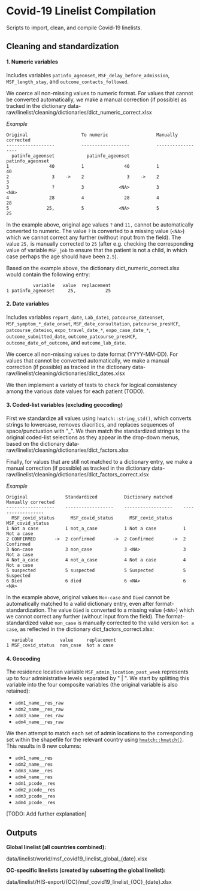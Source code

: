 Covid-19 Linelist Compilation
==========================

Scripts to import, clean, and compile Covid-19 linelists.


## Cleaning and standardization

#### 1. Numeric variables

Includes variables `patinfo_ageonset`, `MSF_delay_before_admission`,
`MSF_length_stay`, and `outcome_contacts_followed`.

We coerce all non-missing values to numeric format. For values that cannot be
converted automatically, we make a manual correction (if possible) as tracked in
the dictionary data-raw/linelist/cleaning/dictionaries/dict_numeric_correct.xlsx

_Example_
```
Original                    To numeric                  Manually corrected
------------------          ------------------          ------------------
  patinfo_ageonset            patinfo_ageonset            patinfo_ageonset
1               40          1               40          1               40
2                3    ->    2                3    ->    2                3
3                ?          3             <NA>          3             <NA>
4               28          4               28          4               28
5              25,          5             <NA>          5               25
```

In the example above, original age values `?` and `11,` cannot be automatically
converted to numeric. The value `?` is converted to a missing value (`<NA>`)
which we cannot correct any further (without input from the field). The value
`25,` is manually corrected to `25` (after e.g. checking the corresponding value
of variable `MSF_job` to ensure that the patient is not a child, in which case
perhaps the age should have been `2.5`).

Based on the example above, the dictionary dict_numeric_correct.xlsx would
contain the following entry:
```
          variable   value  replacement
1 patinfo_ageonset     25,           25
```

#### 2. Date variables

Includes variables `report_date`, `Lab_date1`, `patcourse_dateonset`,
`MSF_symptom_*_date_onset`, `MSF_date_consultation`, `patcourse_presHCF`,
`patcourse_dateiso`, `expo_travel_date_*`, `expo_case_date_*`,
`outcome_submitted_date`, `outcome_patcourse_presHCF`,
`outcome_date_of_outcome`, and `outcome_lab_date`.

We coerce all non-missing values to date format (YYYY-MM-DD). For values that
cannot be converted automatically, we make a manual correction (if possible) as
tracked in the dictionary
data-raw/linelist/cleaning/dictionaries/dict_dates.xlsx

We then implement a variety of tests to check for logical consistency among the
various date values for each patient (TODO).

#### 3. Coded-list variables (excluding geocoding)

First we standardize all values using `hmatch::string_std()`, which converts
strings to lowercase, removes diacritics, and replaces sequences of
space/punctuation with "_". We then match the standardized strings to the
original coded-list selections as they appear in the drop-down menus, based on
the dictionary data-raw/linelist/cleaning/dictionaries/dict_factors.xlsx

Finally, for values that are still not matched to a dictionary entry, we make a
manual correction (if possible) as tracked in the dictionary
data-raw/linelist/cleaning/dictionaries/dict_factors_correct.xlsx

_Example_
```
Original              Standardized          Dictionary matched    Manually corrected
------------------    ------------------    ------------------    ------------------
  MSF_covid_status      MSF_covid_status      MSF_covid_status      MSF_covid_status
1 Not a case          1 not_a_case          1 Not a case          1 Not a case
2 CONFIRMED       ->  2 confirmed       ->  2 Confirmed       ->  2 Confirmed
3 Non-case            3 non_case            3 <NA>                3 Not a case
4 Not_a_case          4 not_a_case          4 Not a case          4 Not a case
5 suspected           5 suspected           5 Suspected           5 Suspected
6 Died                6 died                6 <NA>                6 <NA>
```

In the example above, original values `Non-case` and `Died` cannot be
automatically matched to a valid dictionary entry, even after
format-standardization. The value `Died` is converted to a missing value
(`<NA>`) which we cannot correct any further (without input from the field). The
format-standardized value `non_case` is manually corrected to the valid version
`Not a case`, as reflected in the dictionary dict_factors_correct.xlsx:

```
  variable          value     replacement
1 MSF_covid_status  non_case  Not a case
```

#### 4. Geocoding

The residence location variable `MSF_admin_location_past_week` represents up to
four administrative levels separated by " | ". We start by splitting this
variable into the four composite variables (the original variable is also
retained):

- `adm1_name__res_raw`
- `adm2_name__res_raw`
- `adm3_name__res_raw`
- `adm4_name__res_raw`

We then attempt to match each set of admin locations to the corresponding set
within the shapefile for the relevant country using
[`hmatch::hmatch()`](https://github.com/epicentre-msf/hmatch). This results in 8
new columns:

- `adm1_name__res`
- `adm2_name__res`
- `adm3_name__res`
- `adm4_name__res`
- `adm1_pcode__res`
- `adm2_pcode__res`
- `adm3_pcode__res`
- `adm4_pcode__res`

[TODO: Add further explanation]

## Outputs

__Global linelist (all countries combined):__

data/linelist/world/msf_covid19_linelist_global_{date}.xlsx

__OC-specific linelists (created by subsetting the global linelist):__

data/linelist/HIS-export/{OC}/msf_covid19_linelist_{OC}_{date}.xlsx
